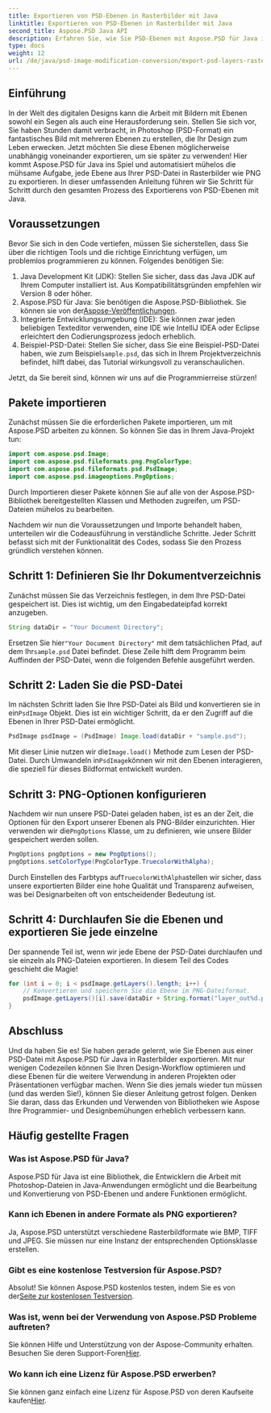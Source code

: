 ```yaml
---
title: Exportieren von PSD-Ebenen in Rasterbilder mit Java
linktitle: Exportieren von PSD-Ebenen in Rasterbilder mit Java
second_title: Aspose.PSD Java API
description: Erfahren Sie, wie Sie PSD-Ebenen mit Aspose.PSD für Java in PNG-Bilder exportieren. Schalten Sie mit unserem ausführlichen Schritt-für-Schritt-Tutorial die nahtlose Dateibearbeitung frei.
type: docs
weight: 12
url: /de/java/psd-image-modification-conversion/export-psd-layers-raster-images/
---
```

## Einführung

In der Welt des digitalen Designs kann die Arbeit mit Bildern mit Ebenen sowohl ein Segen als auch eine Herausforderung sein. Stellen Sie sich vor, Sie haben Stunden damit verbracht, in Photoshop (PSD-Format) ein fantastisches Bild mit mehreren Ebenen zu erstellen, die Ihr Design zum Leben erwecken. Jetzt möchten Sie diese Ebenen möglicherweise unabhängig voneinander exportieren, um sie später zu verwenden! Hier kommt Aspose.PSD für Java ins Spiel und automatisiert mühelos die mühsame Aufgabe, jede Ebene aus Ihrer PSD-Datei in Rasterbilder wie PNG zu exportieren. In dieser umfassenden Anleitung führen wir Sie Schritt für Schritt durch den gesamten Prozess des Exportierens von PSD-Ebenen mit Java.

## Voraussetzungen

Bevor Sie sich in den Code vertiefen, müssen Sie sicherstellen, dass Sie über die richtigen Tools und die richtige Einrichtung verfügen, um problemlos programmieren zu können. Folgendes benötigen Sie:

1. Java Development Kit (JDK): Stellen Sie sicher, dass das Java JDK auf Ihrem Computer installiert ist. Aus Kompatibilitätsgründen empfehlen wir Version 8 oder höher.
2.  Aspose.PSD für Java: Sie benötigen die Aspose.PSD-Bibliothek. Sie können sie von der[Aspose-Veröffentlichungen](https://releases.aspose.com/psd/java/). 
3. Integrierte Entwicklungsumgebung (IDE): Sie können zwar jeden beliebigen Texteditor verwenden, eine IDE wie IntelliJ IDEA oder Eclipse erleichtert den Codierungsprozess jedoch erheblich.
4.  Beispiel-PSD-Datei: Stellen Sie sicher, dass Sie eine Beispiel-PSD-Datei haben, wie zum Beispiel`sample.psd`, das sich in Ihrem Projektverzeichnis befindet, hilft dabei, das Tutorial wirkungsvoll zu veranschaulichen.

Jetzt, da Sie bereit sind, können wir uns auf die Programmierreise stürzen!

## Pakete importieren

Zunächst müssen Sie die erforderlichen Pakete importieren, um mit Aspose.PSD arbeiten zu können. So können Sie das in Ihrem Java-Projekt tun:

```java
import com.aspose.psd.Image;
import com.aspose.psd.fileformats.png.PngColorType;
import com.aspose.psd.fileformats.psd.PsdImage;
import com.aspose.psd.imageoptions.PngOptions;
```

Durch Importieren dieser Pakete können Sie auf alle von der Aspose.PSD-Bibliothek bereitgestellten Klassen und Methoden zugreifen, um PSD-Dateien mühelos zu bearbeiten.

Nachdem wir nun die Voraussetzungen und Importe behandelt haben, unterteilen wir die Codeausführung in verständliche Schritte. Jeder Schritt befasst sich mit der Funktionalität des Codes, sodass Sie den Prozess gründlich verstehen können.

## Schritt 1: Definieren Sie Ihr Dokumentverzeichnis

Zunächst müssen Sie das Verzeichnis festlegen, in dem Ihre PSD-Datei gespeichert ist. Dies ist wichtig, um den Eingabedateipfad korrekt anzugeben.

```java
String dataDir = "Your Document Directory";
```

 Ersetzen Sie hier`"Your Document Directory"` mit dem tatsächlichen Pfad, auf dem Ihr`sample.psd` Datei befindet. Diese Zeile hilft dem Programm beim Auffinden der PSD-Datei, wenn die folgenden Befehle ausgeführt werden.

## Schritt 2: Laden Sie die PSD-Datei

 Im nächsten Schritt laden Sie Ihre PSD-Datei als Bild und konvertieren sie in ein`PsdImage` Objekt. Dies ist ein wichtiger Schritt, da er den Zugriff auf die Ebenen in Ihrer PSD-Datei ermöglicht.

```java
PsdImage psdImage = (PsdImage) Image.load(dataDir + "sample.psd");
```

 Mit dieser Linie nutzen wir die`Image.load()` Methode zum Lesen der PSD-Datei. Durch Umwandeln in`PsdImage`können wir mit den Ebenen interagieren, die speziell für dieses Bildformat entwickelt wurden.

## Schritt 3: PNG-Optionen konfigurieren

Nachdem wir nun unsere PSD-Datei geladen haben, ist es an der Zeit, die Optionen für den Export unserer Ebenen als PNG-Bilder einzurichten. Hier verwenden wir die`PngOptions` Klasse, um zu definieren, wie unsere Bilder gespeichert werden sollen.

```java
PngOptions pngOptions = new PngOptions();
pngOptions.setColorType(PngColorType.TruecolorWithAlpha);
```

 Durch Einstellen des Farbtyps auf`TruecolorWithAlpha`stellen wir sicher, dass unsere exportierten Bilder eine hohe Qualität und Transparenz aufweisen, was bei Designarbeiten oft von entscheidender Bedeutung ist.

## Schritt 4: Durchlaufen Sie die Ebenen und exportieren Sie jede einzelne

Der spannende Teil ist, wenn wir jede Ebene der PSD-Datei durchlaufen und sie einzeln als PNG-Dateien exportieren. In diesem Teil des Codes geschieht die Magie!

```java
for (int i = 0; i < psdImage.getLayers().length; i++) {
    // Konvertieren und speichern Sie die Ebene im PNG-Dateiformat.
    psdImage.getLayers()[i].save(dataDir + String.format("layer_out%d.png", i + 1), pngOptions);
}
```

## Abschluss

Und da haben Sie es! Sie haben gerade gelernt, wie Sie Ebenen aus einer PSD-Datei mit Aspose.PSD für Java in Rasterbilder exportieren. Mit nur wenigen Codezeilen können Sie Ihren Design-Workflow optimieren und diese Ebenen für die weitere Verwendung in anderen Projekten oder Präsentationen verfügbar machen. Wenn Sie dies jemals wieder tun müssen (und das werden Sie!), können Sie dieser Anleitung getrost folgen. Denken Sie daran, dass das Erkunden und Verwenden von Bibliotheken wie Aspose Ihre Programmier- und Designbemühungen erheblich verbessern kann.

## Häufig gestellte Fragen

### Was ist Aspose.PSD für Java?
Aspose.PSD für Java ist eine Bibliothek, die Entwicklern die Arbeit mit Photoshop-Dateien in Java-Anwendungen ermöglicht und die Bearbeitung und Konvertierung von PSD-Ebenen und andere Funktionen ermöglicht.

### Kann ich Ebenen in andere Formate als PNG exportieren?
Ja, Aspose.PSD unterstützt verschiedene Rasterbildformate wie BMP, TIFF und JPEG. Sie müssen nur eine Instanz der entsprechenden Optionsklasse erstellen.

### Gibt es eine kostenlose Testversion für Aspose.PSD?
 Absolut! Sie können Aspose.PSD kostenlos testen, indem Sie es von der[Seite zur kostenlosen Testversion](https://releases.aspose.com/).

### Was ist, wenn bei der Verwendung von Aspose.PSD Probleme auftreten?
Sie können Hilfe und Unterstützung von der Aspose-Community erhalten. Besuchen Sie deren Support-Foren[Hier](https://forum.aspose.com/c/psd/34).

### Wo kann ich eine Lizenz für Aspose.PSD erwerben?
 Sie können ganz einfach eine Lizenz für Aspose.PSD von deren Kaufseite kaufen[Hier](https://purchase.aspose.com/buy).